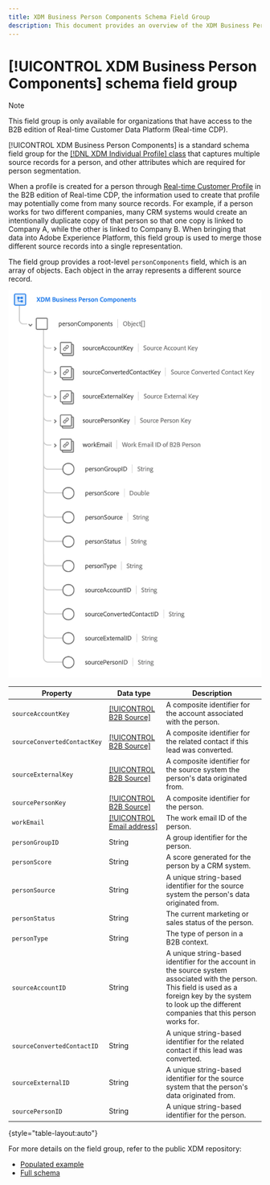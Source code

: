 ```yaml
---
title: XDM Business Person Components Schema Field Group
description: This document provides an overview of the XDM Business Person Components schema field group.
---
```


# [!UICONTROL XDM Business Person Components] schema field group

>[!NOTE]
>
>This field group is only available for organizations that have access to the B2B edition of Real-time Customer Data Platform (Real-time CDP).

[!UICONTROL XDM Business Person Components] is a standard schema field group for the [[!DNL XDM Individual Profile] class](../../classes/individual-profile.md) that captures multiple source records for a person, and other attributes which are required for person segmentation.

When a profile is created for a person through [Real-time Customer Profile](../../../profile/home.md) in the B2B edition of Real-time CDP, the information used to create that profile may potentially come from many source records. For example, if a person works for two different companies, many CRM systems would create an intentionally duplicate copy of that person so that one copy is linked to Company A, while the other is linked to Company B. When bringing that data into Adobe Experience Platform, this field group is used to merge those different source records into a single representation.

The field group provides a root-level `personComponents` field, which is an array of objects. Each object in the array represents a different source record.

![](../../images/field-groups/business-person-components.png)

| Property | Data type | Description |
| --- | --- | --- |
| `sourceAccountKey` | [[!UICONTROL B2B Source]](../../data-types/b2b-source.md) | A composite identifier for the account associated with the person. |
| `sourceConvertedContactKey` | [[!UICONTROL B2B Source]](../../data-types/b2b-source.md) | A composite identifier for the related contact if this lead was converted. |
| `sourceExternalKey` | [[!UICONTROL B2B Source]](../../data-types/b2b-source.md) | A composite identifier for the source system the person's data originated from. |
| `sourcePersonKey` | [[!UICONTROL B2B Source]](../../data-types/b2b-source.md) | A composite identifier for the person. |
| `workEmail` | [[!UICONTROL Email address]](../../data-types/b2b-source.md) | The work email ID of the person. |
| `personGroupID` | String | A group identifier for the person. |
| `personScore` | String | A score generated for the person by a CRM system. |
| `personSource` | String | A unique string-based identifier for the source system the person's data originated from. |
| `personStatus` | String | The current marketing or sales status of the person. |
| `personType` | String | The type of person in a B2B context. |
| `sourceAccountID` | String | A unique string-based identifier for the account in the source system associated with the person. This field is used as a foreign key by the system to look up the different companies that this person works for. |
| `sourceConvertedContactID` | String | A unique string-based identifier for the related contact if this lead was converted. |
| `sourceExternalID` | String | A unique string-based identifier for the source system that the person's data originated from. |
| `sourcePersonID` | String | A unique string-based identifier for the person. |

{style="table-layout:auto"}

For more details on the field group, refer to the public XDM repository:

* [Populated example](https://github.com/adobe/xdm/blob/master/components/fieldgroups/profile/b2b-person-components.example.1.json)
* [Full schema](https://github.com/adobe/xdm/blob/master/components/fieldgroups/profile/b2b-person-components.schema.json)
